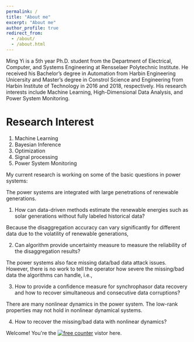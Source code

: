 ```yaml
---
permalink: /
title: "About me"
excerpt: "About me"
author_profile: true
redirect_from: 
  - /about/
  - /about.html
---
```


Ming Yi is a 5th year Ph.D. student from the Department of Electrical, Computer, and Systems Engineering at Rensselaer Polytechnic Institute. He received his Bachelor’s degree in Automation from Harbin Engineering Unicersity and Master’s degree in Constrol Science and Engineering from Harbin Institute of Technology in 2016 and 2018, respectively. His research interests include Machine Learning, High-Dimensional Data Analysis, and Power System Monitoring.

Research Interest
======
1. Machine Learning
2. Bayesian Inference
3. Optimization
4. Signal processing
5. Power System Monitoring

My current research is working on some of the basic questions in power systems: 

The power systems are integrated with large penetrations of renewable generations. 

1. How can data-driven methods estimate the renewable energies such as solar generations without fully labeled historical data?


Because the disaggregation accuracy can vary significantly for different data due to the volatility of renewable generations, 

2. Can algorithm provide uncertainty measure to measure the reliability of the disaggregation results?


The power systems also face missing data/bad data attack issues. However, there is no work to tell the operator how severe the missing/bad data the algorithms can handle, i.e.,  

3. How to provide a confidence measure for synchrophasor data recovery and how to recover simultaneous and consecutive data corruptions? 


There are many nonlinear dynamics in the power system. The low-rank properties may not hold in nonlinear dynamical systems. 

4. How to recover the missing/bad data with nonlinear dynamics?

Welcome! You're the <a href='https://www.counter12.com'><img src='https://www.counter12.com/img-A36D1Da6a167aC95-12.gif' border='0' alt='free counter'></a><script type='text/javascript' src='https://www.counter12.com/ad.js?id=A36D1Da6a167aC95'></script></div> vistor here.


